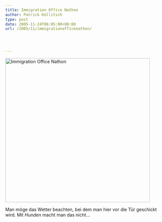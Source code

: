 ```yaml
---
title: Immigration Office Nathon
author: Patrick Kollitsch
type: post
date: 2005-11-24T06:05:00+00:00
url: /2005/11/immigrationofficenathon/




---
```

[<img width="455" src="//static.flickr.com/33/66447260_d94e8e2552.jpg" alt="Immigration Office Nathon" />][1]

Man m&ouml;ge das Wetter beachten, bei dem man hier vor die T&uuml;r geschickt wird. Mit _Hunden_ macht man das nicht...

 [1]: http://www.flickr.com/photos/schreibblogade/66447260/ "Immigration Office Nathon"